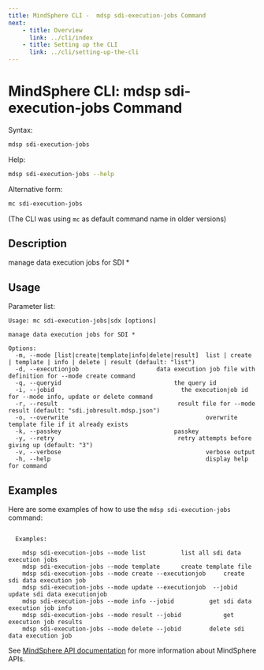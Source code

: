 ```yaml
---
title: MindSphere CLI -  mdsp sdi-execution-jobs Command
next:
    - title: Overview
      link: ../cli/index
    - title: Setting up the CLI
      link: ../cli/setting-up-the-cli
---
```


# MindSphere CLI: mdsp sdi-execution-jobs Command

Syntax:

```bash
mdsp sdi-execution-jobs
```

Help:

```bash
mdsp sdi-execution-jobs --help
```

Alternative form:

```bash
mc sdi-execution-jobs
```

(The CLI was using `mc` as default command name in older versions)

## Description

manage data execution jobs for SDI *

## Usage

Parameter list:

```text
Usage: mc sdi-execution-jobs|sdx [options]

manage data execution jobs for SDI *

Options:
  -m, --mode [list|create|template|info|delete|result]  list | create | template | info | delete | result (default: "list")
  -d, --executionjob                      data execution job file with definition for --mode create command
  -q, --queryid                                the query id
  -i, --jobid                                    the executionjob id for --mode info, update or delete command
  -r, --result                                  result file for --mode result (default: "sdi.jobresult.mdsp.json")
  -o, --overwrite                                       overwrite template file if it already exists
  -k, --passkey                                passkey
  -y, --retry                                   retry attempts before giving up (default: "3")
  -v, --verbose                                         verbose output
  -h, --help                                            display help for command

```

## Examples

Here are some examples of how to use the `mdsp sdi-execution-jobs` command:

```text

  Examples:

    mdsp sdi-execution-jobs --mode list 		 list all sdi data execution jobs
    mdsp sdi-execution-jobs --mode template 	 create template file
    mdsp sdi-execution-jobs --mode create --executionjob  	 create sdi data execution job
    mdsp sdi-execution-jobs --mode update --executionjob  --jobid                                                                                      		 update sdi data executionjob
    mdsp sdi-execution-jobs --mode info --jobid    		 get sdi data execution job info
    mdsp sdi-execution-jobs --mode result --jobid    		 get execution job results
    mdsp sdi-execution-jobs --mode delete --jobid  		 delete sdi data execution job

```

See [MindSphere API documentation](https://documentation.mindsphere.io/MindSphere/apis/index.html) for more information about MindSphere APIs.